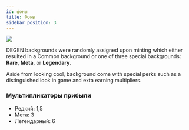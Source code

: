 ```yaml
---
id: фоны
title: Фоны
sidebar_position: 3
---
```


![](/img/rngBackgrounds.gif)

DEGEN backgrounds were randomly assigned upon minting which either resulted in a Common background or one of three special backgrounds: **Rare**, **Meta**, or **Legendary**.

Aside from looking cool, background come with special perks such as a distinguished look in game and exta earning multipliers.

### Мультипликаторы прибыли

- Редкий: 1,5
- Мета: 3
- Легендарный: 6

